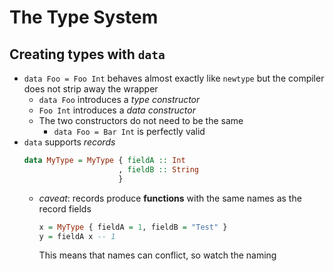 # The Type System

Creating types with `data`
--------------------------

* `data Foo = Foo Int` behaves almost exactly like `newtype` but the compiler 
  does not strip away the wrapper
  * `data Foo` introduces a *type constructor*
  * `Foo Int` introduces a *data constructor*
  * The two constructors do not need to be the same
    * `data Foo = Bar Int` is perfectly valid
* `data` supports *records*
  ```haskell
  data MyType = MyType { fieldA :: Int
                       , fieldB :: String 
                       }
  ```
  * *caveat*: records produce **functions** with the same names as the record fields
  
    ```haskell
    x = MyType { fieldA = 1, fieldB = "Test" }
    y = fieldA x -- 1
    ```
    This means that names can conflict, so watch the naming